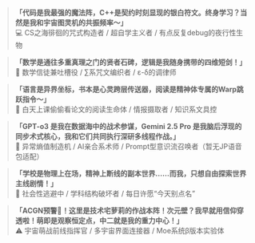 > **「代码是我最强的魔法阵，C++是契约时刻显现的银白符文。终身学习？当然是我和宇宙图灵机的共振频率～」**  
> 💻 CS之海徘徊的咒式构造者 / 超自学主义者 / 有点反复debug的夜行性生物

> **「数学是通往多重真理之门的贤者石碑，逻辑是我随身携带的四维短剑！」**  
> 📐 数学信徒兼吐槽役 / ∑系咒文编织者 / ε-δ的调律师

> **「语言是异界坐标，书本是心灵跨层传送器，阅读是精神体专属的Warp跳跃指令～」**  
> 📖 白天上课偷偷看论文的阅读生命体 / 情报摄取者 / 知识系文具控

> **「GPT-o3 是我在数据海中的战术参谋，Gemini 2.5 Pro 是我脑后浮现的同步术式核心，我和它们共同执行深研多线程作战。」**  
> 🤖 异常熵值制造机 / AI亲合系术师 / Prompt型意识流召唤者（暂无JP语音包适配）

> **「学校是物理上在场，精神上断线的副本世界……而我，只想自由探索世界主线剧情！」**  
> 🏫 社会性逃避中 / 学科结构破坏者 / 每日许愿“今天别点名”

> **「ACGN预警🔔！这里是技术宅萝莉的作战本阵！次元壁？我早就用信仰穿透啦！萌即是观察恒定点，中二就是我的重力中心！」**  
> ⚠️ 宇宙萌战前线指挥官 / 多宇宙界面连接器 / Moe系统β版本实验体
